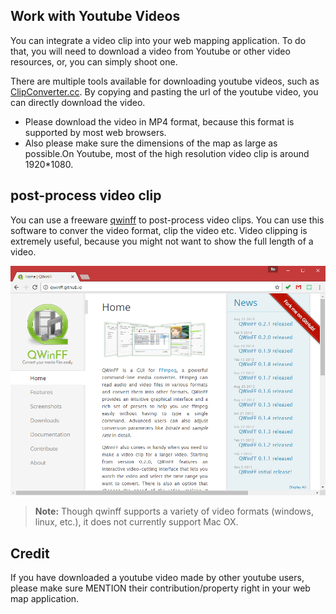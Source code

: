 ## Work with Youtube Videos

You can integrate a video clip into your web mapping application. To do that, you will need to download a video from Youtube or other video resources, or, you can simply shoot one.

There are multiple tools available for downloading youtube videos, such as [ClipConverter.cc](http://www.clipconverter.cc/). By copying and pasting the url of the youtube video, you can directly download the video.

- Please download the video in MP4 format, because this format is supported by most web browsers.
- Also please make sure the dimensions of the map as large as possible.On Youtube, most of the high resolution video clip is around 1920*1080.

## post-process video clip

You can use a freeware [qwinff]((http://qwinff.github.io/)) to post-process video clips. You can use this software to conver the video format, clip the video etc. Video clipping is extremely useful, because you might not want to show the full length of a video.

![](img/winff_converter.png)

> **Note:** Though qwinff supports a variety of video formats (windows, linux, etc.), it does not currently support Mac OX.

## Credit

If you have downloaded a youtube video made by other youtube users, please make sure MENTION their contribution/property right in your web map application.